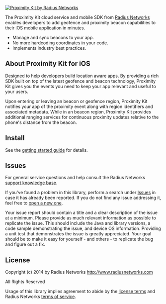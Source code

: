 [![Proximity Kit by Radius Networks](http://www.radiusnetworks.com/img/github/proximitykit-readme-header.png)](https://proximitykit.radiusnetworks.com)

The Proximity Kit cloud service and mobile SDK from [Radius
Networks](http://www.radiusnetworks.com/) enables developers to add geofence
and proximity beacon capabilities to their iOS mobile application in
minutes.

- Manage and sync beacons to your app.
- No more hardcoding coordinates in your code.
- Implements industry best practices.

## About Proximity Kit for iOS

Designed to help developers build location aware apps. By providing a rich SDK
built on top of the latest geofence and beacon technology, Proximity Kit gives
you the events you need to keep your app relevant and useful to your users.

Upon entering or leaving an beacon or geofence region, Proximity Kit notifies
your app of the proximity event along with region identifiers and associated
metadata. While in an beacon region, Proximity Kit provides additional ranging
services for continuous proximity updates relative to the phone's distance from
the beacon.

## Install

See the [getting started guide](https://proximitykit.radiusnetworks.com/docs/iOS/getting-started)
for details.

## Issues

For general service questions and help consult the Radius Networks [support
knowledge base](https://radiusnetworks.zendesk.com/).

If you've found a problem in this library, perform a search under
[Issues](https://github.com/RadiusNetworks/proximitykit-iOS/issues?q=is%3Aissue+)
in case it has already been reported. If you do not find any issue addressing
it, feel free to [open a new
one](https://github.com/RadiusNetworks/proximitykit-iOS/issues/new).

Your issue report should contain a title and a clear description of the issue
at a minimum. Please provide as much relevant information as possible to
replicate the issue. This should include the Java and library versions, a code
sample demonstrating the issue, and device OS information. Providing a unit
test that demonstrates the issue is greatly appreciated. Your goal should be to
make it easy for yourself - and others - to replicate the bug and figure out a
fix.

## License

Copyright (c) 2014 by Radius Networks
http://www.radiusnetworks.com

All Rights Reserved

Usage of this library implies agreement to abide by the [license
terms](LICENSE) and Radius Networks [terms of
service](http://www.radiusnetworks.com/terms_of_service.html).
